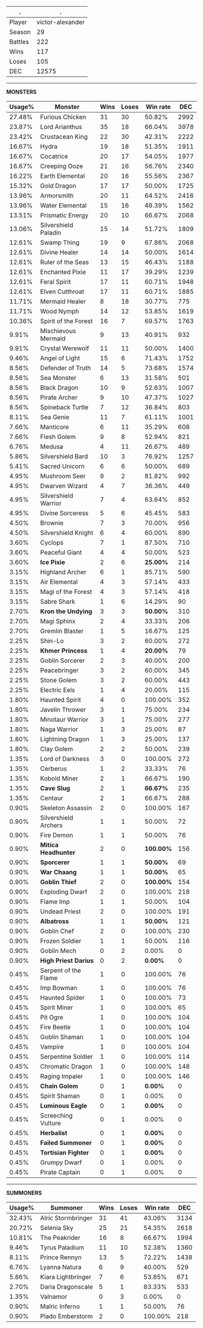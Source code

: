 .|.
|-|-
Player|victor-alexander
Season|29
Battles|222
Wins|117
Loses|105
DEC|12575

---
**MONSTERS**

Usage%|Monster|Wins|Loses|Win rate|DEC|
-|-|-|-|-|-|
27.48%|Furious Chicken|31|30|50.82%|2992|
23.87%|Lord Arianthus|35|18|66.04%|3978|
23.42%|Crustacean King|22|30|42.31%|2222|
16.67%|Hydra|19|18|51.35%|1911|
16.67%|Cocatrice|20|17|54.05%|1977|
16.67%|Creeping Ooze|21|16|56.76%|2340|
16.22%|Earth Elemental|20|16|55.56%|2367|
15.32%|Gold Dragon|17|17|50.00%|1725|
13.96%|Armorsmith|20|11|64.52%|2416|
13.96%|Water Elemental|15|16|48.39%|1562|
13.51%|Prismatic Energy|20|10|66.67%|2068|
13.06%|Silvershield Paladin|15|14|51.72%|1809|
12.61%|Swamp Thing|19|9|67.86%|2068|
12.61%|Divine Healer|14|14|50.00%|1614|
12.61%|Ruler of the Seas|13|15|46.43%|1188|
12.61%|Enchanted Pixie|11|17|39.29%|1239|
12.61%|Feral Spirit|17|11|60.71%|1948|
12.61%|Elven Cutthroat|17|11|60.71%|1885|
11.71%|Mermaid Healer|8|18|30.77%|775|
11.71%|Wood Nymph|14|12|53.85%|1619|
10.36%|Spirit of the Forest|16|7|69.57%|1763|
9.91%|Mischievous Mermaid|9|13|40.91%|932|
9.91%|Crystal Werewolf|11|11|50.00%|1400|
9.46%|Angel of Light|15|6|71.43%|1752|
8.56%|Defender of Truth|14|5|73.68%|1574|
8.56%|Sea Monster|6|13|31.58%|501|
8.56%|Black Dragon|10|9|52.63%|1007|
8.56%|Pirate Archer|9|10|47.37%|1027|
8.56%|Spineback Turtle|7|12|36.84%|803|
8.11%|Sea Genie|11|7|61.11%|1001|
7.66%|Manticore|6|11|35.29%|608|
7.66%|Flesh Golem|9|8|52.94%|821|
6.76%|Medusa|4|11|26.67%|489|
5.86%|Silvershield Bard|10|3|76.92%|1257|
5.41%|Sacred Unicorn|6|6|50.00%|689|
4.95%|Mushroom Seer|9|2|81.82%|992|
4.95%|Dwarven Wizard|4|7|36.36%|449|
4.95%|Silvershield Warrior|7|4|63.64%|852|
4.95%|Divine Sorceress|5|6|45.45%|583|
4.50%|Brownie|7|3|70.00%|956|
4.50%|Silvershield Knight|6|4|60.00%|890|
3.60%|Cyclops|7|1|87.50%|710|
3.60%|Peaceful Giant|4|4|50.00%|523|
3.60%|**Ice Pixie**|2|6|**25.00%**|214|
3.15%|Highland Archer|6|1|85.71%|590|
3.15%|Air Elemental|4|3|57.14%|433|
3.15%|Magi of the Forest|4|3|57.14%|418|
3.15%|Sabre Shark|1|6|14.29%|90|
2.70%|**Kron the Undying**|3|3|**50.00%**|310|
2.70%|Magi Sphinx|2|4|33.33%|206|
2.70%|Gremlin Blaster|1|5|16.67%|125|
2.25%|Shin-Lo|3|2|60.00%|272|
2.25%|**Khmer Princess**|1|4|**20.00%**|79|
2.25%|Goblin Sorcerer|2|3|40.00%|200|
2.25%|Peacebringer|3|2|60.00%|345|
2.25%|Stone Golem|3|2|60.00%|443|
2.25%|Electric Eels|1|4|20.00%|115|
1.80%|Haunted Spirit|4|0|100.00%|352|
1.80%|Javelin Thrower|3|1|75.00%|234|
1.80%|Minotaur Warrior|3|1|75.00%|277|
1.80%|Naga Warrior|1|3|25.00%|87|
1.80%|Lightning Dragon|1|3|25.00%|137|
1.80%|Clay Golem|2|2|50.00%|239|
1.35%|Lord of Darkness|3|0|100.00%|272|
1.35%|Cerberus|1|2|33.33%|76|
1.35%|Kobold Miner|2|1|66.67%|190|
1.35%|**Cave Slug**|2|1|**66.67%**|235|
1.35%|Centaur|2|1|66.67%|288|
0.90%|Skeleton Assassin|2|0|100.00%|167|
0.90%|Silvershield Archers|1|1|50.00%|72|
0.90%|Fire Demon|1|1|50.00%|76|
0.90%|**Mitica Headhunter**|2|0|**100.00%**|156|
0.90%|**Sporcerer**|1|1|**50.00%**|69|
0.90%|**War Chaang**|1|1|**50.00%**|65|
0.90%|**Goblin Thief**|2|0|**100.00%**|154|
0.90%|Exploding Dwarf|2|0|100.00%|218|
0.90%|Flame Imp|1|1|50.00%|104|
0.90%|Undead Priest|2|0|100.00%|191|
0.90%|**Albatross**|1|1|**50.00%**|121|
0.90%|Goblin Chef|2|0|100.00%|230|
0.90%|Frozen Soldier|1|1|50.00%|116|
0.90%|Goblin Mech|0|2|0.00%|0|
0.90%|**High Priest Darius**|0|2|**0.00%**|0|
0.45%|Serpent of the Flame|1|0|100.00%|76|
0.45%|Imp Bowman|1|0|100.00%|76|
0.45%|Haunted Spider|1|0|100.00%|73|
0.45%|Spirit Miner|1|0|100.00%|65|
0.45%|Pit Ogre|1|0|100.00%|104|
0.45%|Fire Beetle|1|0|100.00%|104|
0.45%|Goblin Shaman|1|0|100.00%|104|
0.45%|Vampire|1|0|100.00%|104|
0.45%|Serpentine Soldier|1|0|100.00%|114|
0.45%|Chromatic Dragon|1|0|100.00%|148|
0.45%|Raging Impaler|1|0|100.00%|146|
0.45%|**Chain Golem**|0|1|**0.00%**|0|
0.45%|Spirit Shaman|0|1|0.00%|0|
0.45%|**Luminous Eagle**|0|1|**0.00%**|0|
0.45%|Screeching Vulture|0|1|0.00%|0|
0.45%|**Herbalist**|0|1|**0.00%**|0|
0.45%|**Failed Summoner**|0|1|**0.00%**|0|
0.45%|**Tortisian Fighter**|0|1|**0.00%**|0|
0.45%|Grumpy Dwarf|0|1|0.00%|0|
0.45%|Pirate Captain|0|1|0.00%|0|

---
**SUMMONERS**

Usage%|Summoner|Wins|Loses|Win rate|DEC|
-|-|-|-|-|-|
32.43%|Alric Stormbringer|31|41|43.06%|3134|
20.72%|Selenia Sky|25|21|54.35%|2618|
10.81%|The Peakrider|16|8|66.67%|1994|
9.46%|Tyrus Paladium|11|10|52.38%|1360|
8.11%|Prince Rennyn|13|5|72.22%|1438|
6.76%|Lyanna Natura|6|9|40.00%|529|
5.86%|Kiara Lightbringer|7|6|53.85%|671|
2.70%|Daria Dragonscale|5|1|83.33%|533|
1.35%|Valnamor|0|3|0.00%|0|
0.90%|Malric Inferno|1|1|50.00%|76|
0.90%|Plado Emberstorm|2|0|100.00%|218|
